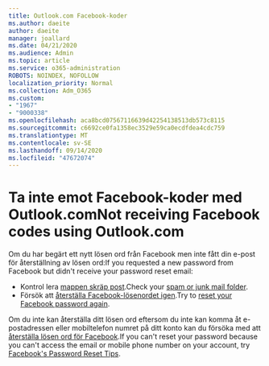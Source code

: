 ```yaml
---
title: Outlook.com Facebook-koder
ms.author: daeite
author: daeite
manager: joallard
ms.date: 04/21/2020
ms.audience: Admin
ms.topic: article
ms.service: o365-administration
ROBOTS: NOINDEX, NOFOLLOW
localization_priority: Normal
ms.collection: Adm_O365
ms.custom:
- "1967"
- "9000338"
ms.openlocfilehash: aca8bcd07567116639d42254138513db573c8115
ms.sourcegitcommit: c6692ce0fa1358ec3529e59ca0ecdfdea4cdc759
ms.translationtype: MT
ms.contentlocale: sv-SE
ms.lasthandoff: 09/14/2020
ms.locfileid: "47672074"
---
```

# <a name="not-receiving-facebook-codes-using-outlookcom"></a><span data-ttu-id="d3667-102">Ta inte emot Facebook-koder med Outlook.com</span><span class="sxs-lookup"><span data-stu-id="d3667-102">Not receiving Facebook codes using Outlook.com</span></span>

<span data-ttu-id="d3667-103">Om du har begärt ett nytt lösen ord från Facebook men inte fått din e-post för återställning av lösen ord:</span><span class="sxs-lookup"><span data-stu-id="d3667-103">If you requested a new password from Facebook but didn't receive your password reset email:</span></span>

- <span data-ttu-id="d3667-104">Kontrol lera [mappen skräp post](https://outlook.live.com/mail/junkemail).</span><span class="sxs-lookup"><span data-stu-id="d3667-104">Check your [spam or junk mail folder](https://outlook.live.com/mail/junkemail).</span></span>
- <span data-ttu-id="d3667-105">Försök att [återställa Facebook-lösenordet igen](https://aka.ms/facebook-password-reset).</span><span class="sxs-lookup"><span data-stu-id="d3667-105">Try to [reset your Facebook password again](https://aka.ms/facebook-password-reset).</span></span>

<span data-ttu-id="d3667-106">Om du inte kan återställa ditt lösen ord eftersom du inte kan komma åt e-postadressen eller mobiltelefon numret på ditt konto kan du försöka med att [återställa lösen ord för Facebook](https://aka.ms/facebook-password-help).</span><span class="sxs-lookup"><span data-stu-id="d3667-106">If you can't reset your password because you can't access the email or mobile phone number on your account, try [Facebook's Password Reset Tips](https://aka.ms/facebook-password-help).</span></span>
